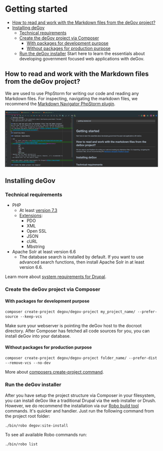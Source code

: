 # Getting started

- [How to read and work with the Markdown files from the deGov project?](#how-to-read-and-work-with-the-markdown-files-from-the-degov-project)
- [Installing deGov](#installing-degov)
    - [Technical requirements](#technical-requirements)
    - [Create the deGov project via Composer](#create-the-degov-project-via-composer)
        - [With packages for development purpose](#with-packages-for-development-purpose)
        - [Without packages for production purpose](#without-packages-for-production-purpose)
    - [Run the deGov installer](#run-the-degov-installer)
Start here to learn the essentials about developing government focused web applications with deGov.

## How to read and work with the Markdown files from the deGov project?
We are used to use PhpStorm for writing our code and reading any Markdown
files. For inspecting, navigating the markdown files, we recommend
the [Markdown Navigator PhpStorm plugin](https://plugins.jetbrains.com/plugin/7896-markdown-navigator).

![](img/markdown_navigator.png)

## Installing deGov

### Technical requirements

- PHP
    - At least [version 7.3](https://www.php.net/supported-versions.php)
    - [Extensions](https://www.drupal.org/docs/8/system-requirements/php-requirements#extensions):
        - PDO
        - XML
        - Open SSL
        - JSON
        - cURL
        - Mbstring
- Apache Solr at least version 6.6
    - The database search is installed by default. If you want to use advanced search functions, then install Apache Solr in at least version 6.6.
    
Learn more about [system requirements for Drupal](https://www.drupal.org/docs/8/system-requirements).

### Create the deGov project via Composer

#### With packages for development purpose
```
composer create-project degov/degov-project my_project_name/ --prefer-source --keep-vcs
```
Make sure your webserver is pointing the deGov host to the docroot directory. After Composer has fetched all code sources for you, you can install deGov into your database.

#### Without packages for production purpose
```
composer create-project degov/degov-project folder_name/ --prefer-dist --remove-vcs --no-dev
```

More about [composers create-project command](https://getcomposer.org/doc/03-cli.md#create-project).

### Run the deGov installer
After you have setup the project structure via Composer in your filesystem, you can install deGov like a traditional Drupal via the web installer or Drush. However, we do recommend the installation via our [Robo build tool](https://robo.li/) commands. It's quicker and handier. Just run the following command from the project root folder:
```
./bin/robo degov:site-install
```

To see all available Robo commands run:
```
./bin/robo list
```
